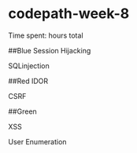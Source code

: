 # codepath-week-8

Time spent: hours total


##Blue
Session Hijacking


SQLinjection


##Red
IDOR

CSRF

##Green

XSS

User Enumeration
